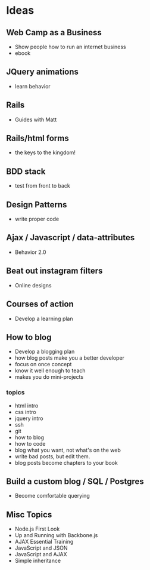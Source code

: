 # Ideas

## Web Camp as a Business
- Show people how to run an internet business
- ebook

## JQuery animations
- learn behavior

## Rails
- Guides with Matt

## Rails/html forms
- the keys to the kingdom!

## BDD stack
- test from front to back

## Design Patterns
- write proper code

## Ajax / Javascript / data-attributes
- Behavior 2.0

## Beat out instagram filters
- Online designs

## Courses of action
- Develop a learning plan

## How to blog
- Develop a blogging plan
- how blog posts make you a better developer
- focus on once concept
- know it well enough to teach
- makes you do mini-projects

### topics
- html intro
- css intro
- jquery intro
- ssh
- git
- how to blog
- how to code
- blog what you want, not what's on the web
- write bad posts, but edit them.
- blog posts become chapters to your book

## Build a custom blog / SQL / Postgres
- Become comfortable querying

## Misc Topics
- Node.js First Look
- Up and Running with Backbone.js
- AJAX Essential Training
- JavaScript and JSON
- JavaScript and AJAX
- Simple inheritance